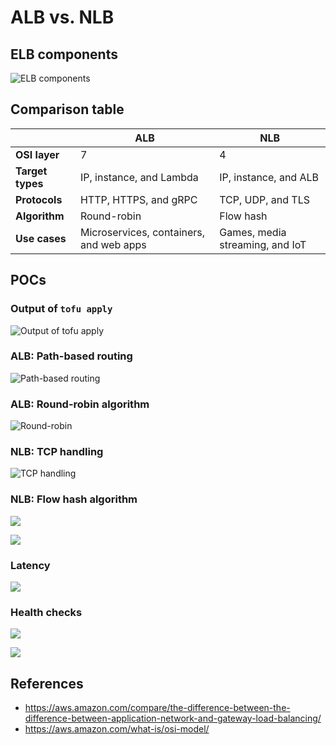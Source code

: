 # ALB vs. NLB

## ELB components

![ELB components](images/elb-components.png)

## Comparison table

|                  | ALB                                     | NLB                             |
|------------------|-----------------------------------------|---------------------------------|
| **OSI layer**    | 7                                       | 4                               |
| **Target types** | IP, instance, and Lambda                | IP, instance, and ALB           |
| **Protocols**    | HTTP, HTTPS, and gRPC                   | TCP, UDP, and TLS               |
| **Algorithm**    | Round-robin                             | Flow hash                       |
| **Use cases**    | Microservices, containers, and web apps | Games, media streaming, and IoT |

## POCs

### Output of `tofu apply`

![Output of tofu apply](images/tofu-apply-output.png)

### ALB: Path-based routing

![Path-based routing](images/path-based-routing.png)

### ALB: Round-robin algorithm

![Round-robin](images/round-robin.png)

### NLB: TCP handling

![TCP handling](images/tcp-handling.png)

### NLB: Flow hash algorithm

![](images/flow-hash-local.png)

![](images/flow-hash-vpn.png)

### Latency

![](images/latency.png)

### Health checks

![](images/alb-health-checks.png)

![](images/nlb-health-checks.png)

## References

- https://aws.amazon.com/compare/the-difference-between-the-difference-between-application-network-and-gateway-load-balancing/
- https://aws.amazon.com/what-is/osi-model/